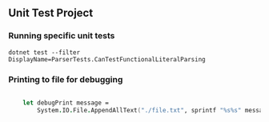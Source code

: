 ## Unit Test Project

### Running specific unit tests

```
dotnet test --filter DisplayName=ParserTests.CanTestFunctionalLiteralParsing
```

### Printing to file for debugging

```fsharp

    let debugPrint message =
        System.IO.File.AppendAllText("./file.txt", sprintf "%s%s" message System.Environment.NewLine);

```